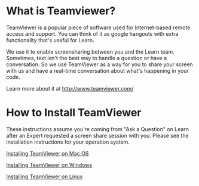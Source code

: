 # What is Teamviewer?

TeamViewer is a popular piece of software used for Internet-based remote access and support. You can think of it as google hangouts with extra functionality that's useful for Learn.

We use it to enable screensharing between you and the Learn team. Sometimes, text isn't the best way to handle a question or have a conversation. So we use TeamViewer as a way for you to share your screen with us and have a real-time conversation about what's happening in your code.

Learn more about it at http://www.teamviewer.com/

# How to Install TeamViewer

These instructions assume you're coming from "Ask a Question" on Learn after an Expert requested a screen share session with you. Please see the installation instructions for your operation system.

[Installing TeamViewer on Mac OS](http://learn.co/help-center#installing-teamviewer-on-mac-os)

[Installing TeamViewer on Windows](http://learn.co/help-center#installing-teamviewer-on-Windows)

[Installing TeamViewer on Linux](http://learn.co/help-center#installing-teamviewer-on-Linux)

 
